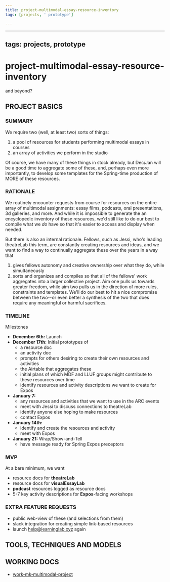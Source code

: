 ```yaml
---
title: project-multimodal-essay-resource-inventory
tags: [projects, ' prototype']

---
```


---
tags: projects, prototype
---

# project-multimodal-essay-resource-inventory

and beyond?

## PROJECT BASICS

### SUMMARY

We require two (well, at least two) sorts of things: 
1. a pool of resources for students performing multimodal essays in courses
2. an array of activities we perform in the studio

Of course, we have many of these things in stock already, but Dec/Jan will be a good time to aggregate some of these, and, perhaps even more importantly, to develop some templates for the Spring-time production of MORE of these resources. 

### RATIONALE 

We routinely encounter requests from course for resources on the entire array of multimodal assignments: essay films, podcasts, oral presentations, 3d galleries, and more. And while it is impossible to generate the an encyclopedic inventory of these resources, we'd still like to do our best to compile what we *do* have so that it's easier to access and display when needed.

But there is also an internal rationale. Fellows, such as Jessi, who's leading theatreLab this term, are constantly creating resources and ideas, and we want to find a way to continually aggregate these over the years in a way that
1. gives fellows autonomy and creative ownership over what they do, while simultaneously
2. sorts and organizes and compiles so that all of the fellows' work aggregates into a larger collective project.
Aim one pulls us towards greater freedom, while aim two pulls us in the direction of more rules, constraints and templates. We'll do our best to hit a nice compromise between the two--or even better a synthesis of the two that does require any meaningful or harmful sacrifices.


### TIMELINE

Milestones

* **December 6th:** Launch
* **December 17th:** Initial prototypes of
    * a resource doc
    * an activity doc
    * prompts for others desiring to create their own resources and activities
    * the Airtable that aggregates these
    * initial plans of which MDF and LLUF groups might contribute to these resources over time
    * identify resources and activity descriptions we want to create for Expos
* **January 7:** 
    * any resources and activities that we want to use in the ARC events
    * meet with Jessi to discuss connections to theatreLab
    * identify anyone else hoping to make resources
    * contact Expos
* **January 14th:**
    * identify and create the resources and activity
    * meet with Expos
* **January 21:** Wrap/Show-and-Tell 
    * have message ready for Spring Expos preceptors

### MVP

At a bare minimum, we want
* resource docs for **theatreLab**
* resource docs for **visualEssayLab**
* **podcast** resources logged as resource docs
* 5-7 key activity descriptions for **Expos**-facing workshops


### EXTRA FEATURE REQUESTS

* public web-view of these (and selections from them)
* slack integration for creating simple link-based resources
* launch help@learninglab.xyz again

## TOOLS, TECHNIQUES AND MODELS





## WORKING DOCS

* [work-mk-multimodal-project](/I4hO_KCJQfCtffyVqjQ__w)